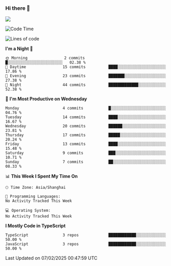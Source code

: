 ### Hi there 👋

<img src="https://github-readme-stats.vercel.app/api/top-langs/?username=lhvision"/>

<!--START_SECTION:waka-->
![Code Time](http://img.shields.io/badge/Code%20Time-46%20hrs%207%20mins-blue)

![Lines of code](https://img.shields.io/badge/From%20Hello%20World%20I%27ve%20Written-68.4%20thousand%20lines%20of%20code-blue)

**I'm a Night 🦉** 

```text
🌞 Morning                2 commits           █░░░░░░░░░░░░░░░░░░░░░░░░   02.38 % 
🌆 Daytime                15 commits          ████░░░░░░░░░░░░░░░░░░░░░   17.86 % 
🌃 Evening                23 commits          ███████░░░░░░░░░░░░░░░░░░   27.38 % 
🌙 Night                  44 commits          █████████████░░░░░░░░░░░░   52.38 % 
```
📅 **I'm Most Productive on Wednesday** 

```text
Monday                   4 commits           █░░░░░░░░░░░░░░░░░░░░░░░░   04.76 % 
Tuesday                  14 commits          ████░░░░░░░░░░░░░░░░░░░░░   16.67 % 
Wednesday                20 commits          ██████░░░░░░░░░░░░░░░░░░░   23.81 % 
Thursday                 17 commits          █████░░░░░░░░░░░░░░░░░░░░   20.24 % 
Friday                   13 commits          ████░░░░░░░░░░░░░░░░░░░░░   15.48 % 
Saturday                 9 commits           ███░░░░░░░░░░░░░░░░░░░░░░   10.71 % 
Sunday                   7 commits           ██░░░░░░░░░░░░░░░░░░░░░░░   08.33 % 
```


📊 **This Week I Spent My Time On** 

```text
🕑︎ Time Zone: Asia/Shanghai

💬 Programming Languages: 
No Activity Tracked This Week

💻 Operating System: 
No Activity Tracked This Week
```

**I Mostly Code in TypeScript** 

```text
TypeScript               3 repos             ████████████░░░░░░░░░░░░░   50.00 % 
JavaScript               3 repos             ████████████░░░░░░░░░░░░░   50.00 % 
```




 Last Updated on 07/02/2025 00:47:59 UTC
<!--END_SECTION:waka-->
